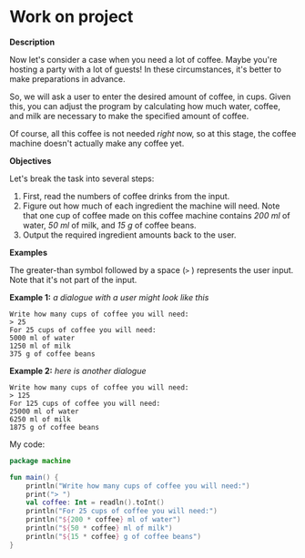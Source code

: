 # Work on project

**Description**

Now let's consider a case when you need a lot of coffee. Maybe you're hosting a party with a lot of guests! In these circumstances, it's better to make preparations in advance.

So, we will ask a user to enter the desired amount of coffee, in cups. Given this, you can adjust the program by calculating how much water, coffee, and milk are necessary to make the specified amount of coffee.

Of course, all this coffee is not needed _right_ now, so at this stage, the coffee machine doesn't actually make any coffee yet.

**Objectives**

Let's break the task into several steps:

1. First, read the numbers of coffee drinks from the input.
2. Figure out how much of each ingredient the machine will need. Note that one cup of coffee made on this coffee machine contains _200 ml_ of water, _50 ml_ of milk, and _15 g_ of coffee beans.
3. Output the required ingredient amounts back to the user.

**Examples**

The greater-than symbol followed by a space (`>` ) represents the user input. Note that it's not part of the input.

**Example 1:** _a dialogue with a user might look like this_

```
Write how many cups of coffee you will need:
> 25
For 25 cups of coffee you will need:
5000 ml of water
1250 ml of milk
375 g of coffee beans
```

**Example 2:** _here is another dialogue_

```
Write how many cups of coffee you will need:
> 125
For 125 cups of coffee you will need:
25000 ml of water
6250 ml of milk
1875 g of coffee beans
```

My code:

```kotlin
package machine

fun main() {
    println("Write how many cups of coffee you will need:")
    print("> ")
    val coffee: Int = readln().toInt()
    println("For 25 cups of coffee you will need:")
    println("${200 * coffee} ml of water")
    println("${50 * coffee} ml of milk")
    println("${15 * coffee} g of coffee beans")
}
```
